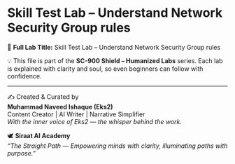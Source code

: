 # Skill Test Lab – Understand Network Security Group rules

📘 **Full Lab Title:** Skill Test Lab – Understand Network Security Group rules

💡 This file is part of the **SC-900 Shield – Humanized Labs** series. Each lab is explained with clarity and soul, so even beginners can follow with confidence.

---

✍️ Created & Curated by  
**Muhammad Naveed Ishaque (Eks2)**  
Content Creator | AI Writer | Narrative Simplifier  
_With the inner voice of Eks2 — the whisper behind the work._  

🕊️ **Siraat AI Academy**  
_“The Straight Path — Empowering minds with clarity, illuminating paths with purpose.”_
